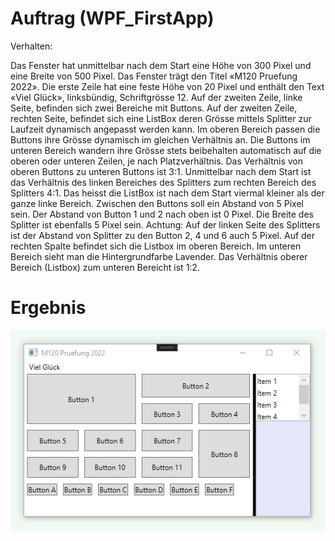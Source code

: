 # Auftrag (WPF_FirstApp)

Verhalten:

Das Fenster hat unmittelbar nach dem Start eine Höhe von 300 Pixel und eine Breite von 500 Pixel. Das Fenster trägt den Titel «M120 Pruefung 2022». Die erste Zeile hat eine feste Höhe von 20 Pixel und enthält den Text «Viel Glück», linksbündig, Schriftgrösse 12. Auf der zweiten Zeile, linke Seite, befinden sich zwei Bereiche mit Buttons. Auf der zweiten Zeile, rechten Seite, befindet sich eine ListBox deren Grösse mittels Splitter zur Laufzeit dynamisch angepasst werden kann. Im oberen Bereich passen die Buttons ihre Grösse dynamisch im gleichen Verhältnis an. Die Buttons im unteren Bereich wandern ihre Grösse stets beibehalten automatisch auf die oberen oder unteren Zeilen, je nach Platzverhältnis. Das Verhältnis von oberen Buttons zu unteren Buttons ist 3:1. Unmittelbar nach dem Start ist das Verhältnis des linken Bereiches des Splitters zum rechten Bereich des Splitters 4:1. Das heisst die ListBox ist nach dem Start viermal kleiner als der ganze linke Bereich. Zwischen den Buttons soll ein Abstand von 5 Pixel sein. Der Abstand von Button 1 und 2 nach oben ist 0 Pixel. Die Breite des Splitter ist ebenfalls 5 Pixel sein. Achtung: Auf der linken Seite des Splitters ist der Abstand von Splitter zu den Button 2, 4 und 6 auch 5 Pixel. Auf der rechten Spalte befindet sich die Listbox im oberen Bereich. Im unteren Bereich sieht man die Hintergrundfarbe Lavender. Das Verhältnis oberer Bereich (Listbox) zum unteren Bereicht ist 1:2.

# Ergebnis

<p align="center">
  <img src="./preview.png">
</p>